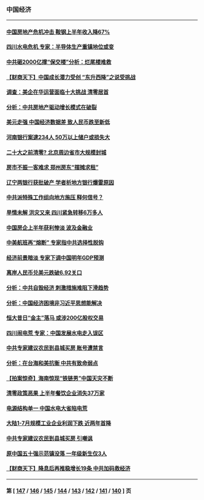 ### 中国经济
---
#### [中国房地产危机冲击 鞍钢上半年收入降67%](../../pages/ncid283/n13813496.md) 
#### [四川水电危机 专家：半导体生产重镇地位或变](../../pages/ncid283/n13813508.md) 
#### [中共砸2000亿撑“保交楼”分析：烂尾楼难救](../../pages/ncid283/n13813231.md) 
#### [【财商天下】中国成长潜力受创 “东升西降”之说受挑战](../../pages/ncid283/n13813278.md) 
#### [调查：美企在华运营面临十大挑战 清零居首](../../pages/ncid283/n13813244.md) 
#### [分析：中共房地产驱动增长模式在破裂](../../pages/ncid283/n13813258.md) 
#### [美元走强 中国经济数据差 致人民币跌至新低](../../pages/ncid283/n13813194.md) 
#### [河南银行案逮234人 50万以上储户或损失大](../../pages/ncid283/n13813193.md) 
#### [二十大之前清零? 北京周边省市大规模封城](../../pages/ncid283/n13813098.md) 
#### [房市不振一客难求 郑州房东“摆摊求租”](../../pages/ncid283/n13813026.md) 
#### [辽宁两银行获批破产 学者析地方银行爆雷原因](../../pages/ncid283/n13812334.md) 
#### [中共派特殊工作组向地方施压 释何信号？](../../pages/ncid283/n13812843.md) 
#### [旱情未解 洪灾又来 四川紧急转移6万多人](../../pages/ncid283/n13812986.md) 
#### [中国房企上半年获利惨淡 波及金融业](../../pages/ncid283/n13812896.md) 
#### [中美航班再“熔断” 专家指中共选择性脱钩](../../pages/ncid283/n13812797.md) 
#### [经济前景暗淡 专家下调中国明年GDP预测](../../pages/ncid283/n13812679.md) 
#### [离岸人民币兑美元跌破6.92关口](../../pages/ncid283/n13812648.md) 
#### [分析：中共自毁经济 刺激措施难阻下滑趋势](../../pages/ncid283/n13812279.md) 
#### [分析：中国经济困境非习近平思想能解决](../../pages/ncid283/n13809357.md) 
#### [恒大昔日“金主”落马 或涉200亿股权交易](../../pages/ncid283/n13812044.md) 
#### [四川闹电荒 专家：中国发展水电走入误区](../../pages/ncid283/n13810968.md) 
#### [中共专家建议农民到县城买房 账号遭禁言](../../pages/ncid283/n13811665.md) 
#### [分析：在台海和美抗衡 中共有致命弱点](../../pages/ncid283/n13807798.md) 
#### [【拍案惊奇】海南惊现“铁链男”中国天灾不断](../../pages/ncid283/n13810847.md) 
#### [清零政策恶果 上半年餐饮企业消失37万家](../../pages/ncid283/n13811634.md) 
#### [电源结构单一 中国水电大省陷电荒](../../pages/ncid283/n13811628.md) 
#### [大陆1-7月规模工业企业利润下跌 近两年首降](../../pages/ncid283/n13810736.md) 
#### [中共专家建议农民到县城买房 引嘲讽](../../pages/ncid283/n13811424.md) 
#### [原中国五十强示范镇没落 一年级新生仅3人](../../pages/ncid283/n13811331.md) 
#### [【财商天下】降息后再推稳增长19条 中共加码救经济](../../pages/ncid283/n13810937.md) 

---
#### 第 [ [147](./147.md) / [146](./146.md) / [145](./145.md) / [144](./144.md) / [143](./143.md) / [142](./142.md) / [141](./141.md) / [140](./140.md) ] 页
